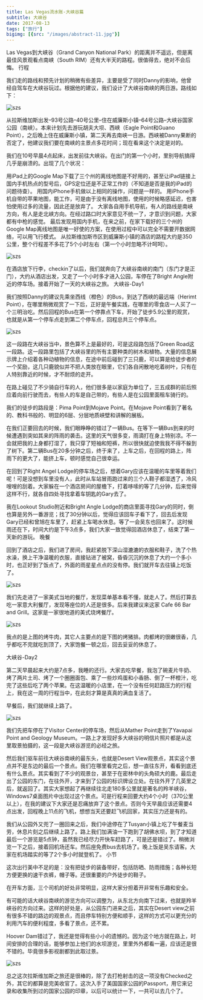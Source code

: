 ```yaml
---
title: Las Vegas流水账-大峡谷篇
subtitle: 大峡谷
date: 2017-08-13
tags: ["旅行"]
bigimg: [{src: "/images/abstract-11.jpg"}]
---
```


Las Vegas到大峡谷（Grand Canyon National Park）的距离并不遥远，但是离最佳风景观看点南峡（South RIM）还有大半天的路程。很值得去，绝对不会后悔。
行程

我们走的路线和预先计划的稍微有些差异，主要是受了同时Danny的影响，他曾经自驾车在大峡谷玩过。根据他的建议，我们设计了大峡谷南峡的两日游。路线如下：

![szs](/images/las-grand-canyon-np.jpg)


从拉斯维加斯出发–93号公路–40号公里–住在威廉斯小镇–64号公路–大峡谷国家公园（南峡）。本来计划先去游玩胡夫大坝、西峡（Eagle Point和Guano Point），之后晚上住在威廉斯小镇，第二天再去南峡一日游。西峡被Danny果断的否定了，他建议我们要在南峡的主景点多花时间；现在看来这个决定是对的。

我们在10号早晨4点起床，出发前往大峡谷。在出门的第一个小时，里别导航搞得几乎是崩溃的。出现了几个状况：

用iPad上的Google Map下载了三个州的离线地图是不好用的，甚至让iPad链接上国内手机热点的型号后，GPS定位还是不正常工作的（不知道是否是我的iPad的问题待查）。
用国内iPhone手机做以上相同的操作，问题是一样的。
用iPhone手机自带的苹果地图，能工作，可是由于没有离线地图，使用的时候略感延迟，也害怕使用过多的流量，因此还是放弃了。
大家各自用手机导航，有人的路线是南峡方向，有人是走北峡方向。在经过路口时大家意见不统一了，才意识到问题，大家都有中枪的感觉。
最后发现用国内手机，在来之前，在家下载好的三个州的Google Map离线地图是唯一好使的方案，在使用过程中可以完全不需要开数据网络，可以用飞行模式。
从拉斯维加斯市区到威廉斯小镇的酒店的路程大约是350公里，整个行程差不多花了5个小时左右（第一个小时忽略不计呵呵）。

![szs](/images/Quality-inn.jpg)


在酒店放下行李，checkin了以后，我们就奔向了大峡谷南峡的南门（东门才是正门），大约从酒店出发，又走了一个小时多才进入公园，车停在了Bright Angle附近的停车场。接着开始了一天的大峡谷之旅。
大峡谷-Day1

我们按照Danny的建议先乘坐西线（橙色）的Bus，到达了西峡的最远端（Herimt Point），在哪里稍微观赏了一下后，正好是午餐实践，在哪里的零食店一人买了一个三明治吃。然后回程的Bus在第一个停靠点下车，开始了徒步5.9公里的观赏，也就是从第一个停车点走到第二个停车点，回程总共三个停车点。

![szs](/images/grand-canyon-d1.jpg)


这一段路在大峡谷当中，景色算不上是最好的，可是这段路包括了Green Road这一段路。这一段路里包括了大峡谷里的所有主要种类的树木和植物。大量的信息展示牌上介绍着各种动植物的信息，在途中前后碰到了三只鹿，可以算是给徒步者的一个奖励，这几只鹿貌似并不把人类放在眼里，它们各自闲散地吃着树叶，只有在人特别靠近的时候，才不耐烦的走开。

在路上碰见了不少骑自行车的人，他们很多是以家庭为单位了，三五成群的前后照应着向前行驶而去，有些人的车是自己带的，有些人是在公园里面租车骑行的。

我们的徒步的路段是：Pima Point到Mojave Point。在Mojave Point看到了著名的、教科书般的、明显的6层、分层地质峡壁和讲解的展板。

在我们正要回去的时候，我们眼睁睁的错过了一辆Bus。在等下一辆Bus到来的时候遭遇到突如其来的阵雨的袭击。这里的天气很多变，雨滴打在身上特别凉。不一会就把我的上身都打湿了，我只穿了短袖和短裤，所以很快就迫使我我不得不躲到了树下。第二辆Bus在20多分钟之后，终于来了，上车之后，在回程的路上，阵雨下的更大了，能挤上车，顿时感觉自己很幸运。

在回到了Right Angel Lodge的停车场之后，想着Gary应该在温暖的车里等着我们呢！可是没想到车里没有人，此时从车站冒雨跑过来的三个人鞋子都湿透了，冷风嗖嗖的刮着。大家躲在一个酒店房间的屋檐下，打着哆嗦的等了几分钟，后来觉得这样不行，就各自四处寻找拿着车钥匙的Gary去了。

我在Lookout Studio附近和Bright Angle Lodge的商店里面寻找Gary的同时，倒也算是另外一番游览；找了30分钟以后，觉得应该回车子看下了，回去后发现Gary已经和曾旭在车里了，赶紧上车喝水休息。等了一会吴东也回来了。这时候雨还在下，时间大约是下午3点多，我们大家一致觉得回酒店休息了，结束了第一天新的游玩。
晚餐

回到了酒店之后，我们进了房间，我赶紧脱下深山湿漉漉的衣服和鞋子，洗了个热水澡，换上干净温暖的衣服，直接钻进了被窝，昏昏沉沉的休息了大约一个多小时，也正好到了饭点了，外面的雨星星点点的没有停。我们就开车去往镇上吃饭了。

![szs](/images/cafe66.jpg)


我们先走进了一家美式当地的餐厅，发现菜单基本看不懂，就走人了。然后打算去吃一家意大利餐厅，发现等座位的人还是很多。后来我建议来这家 Cafe 66 Bar and Grill。这家是一家很地道的美式烧烤餐厅。

![szs](/images/dinner.jpg)


我点的是上图的烤牛肉，其它人主要点的是下图的烤猪排。肉都烤的很嫩很香，几乎都吃不完就吃到顶了，大家饱餐一顿之后，回去妥妥的休息了。


大峡谷-Day2

第二天早晨起来大约是7点多，我睡的还行。大家去吃早餐，我泡了碗麦片牛奶、烤了两片土司、烤了一个圈圈面包、乘了一些炒鸡蛋和小香肠、倒了一杯橙汁，吃完了这些后吃了两个苹果。在这温暖的小店里，在一个没有任何赶路压力的行程上，我在这一周的行程当中，在此刻才算是真真的满血复活了。

早餐后，我们就继续上路了。

![szs](/images/grand-canyon-d2.jpg)


我们先把车停在了Visitor Center的停车场，然后从Mather Point走到了Yavapai Point and Geology Museum。一路上才发现好多大峡谷的明信片照片都是从这里取景拍摄的，这一段是大峡谷游览的必经之旅。

然后我们驱车前往大峡谷南峡的最东头，也就是Desert View观景点，其实这个景点并不是东边的最后一个景点。我们在哪里看完之后，想一直往东开，看看到底还有什么景点。其实看到了不少的观景台，甚至于在密林中的头角硕大的鹿。最后走出了公园的东门，在往外开，才来到了公园的标识牌设立处。在往外开了几英里之后，就返回了。其实大家想起了再继续往北走180多公里就是著名的羚羊峡谷，Windows7桌面图片中出现过这个景点。可是行程来回要大约4个小时（370公里以上），在我的建议下大家还是忍痛放弃了这个景点。否则今天早晨应该还需要4点出发，回程晚上11点的飞机，想想当天还要赶飞机回家，其实压力还是有的。

我们从公园外又兜了一圈回来之后，我们中途停在了Tusyan小镇上吃了午餐麦当劳，休息片刻之后继续上路了。路上我们加满油一下跑到了胡佛水坝，到了才知道最后一个游览是5点钟，虽然我已经尽力开快车赶路了，可是还是错过了。稍微浏览一下之后，接着回机场还车。然后座免费bus去机场了。晚上饭是吴东请客。大家在机场踏实的等了2个多小时就登机了。
小节

这次出行美中不足的是：没有把徒步的装备带好，包括防晒、防雨措施；各种长短方便更换的速干衣裤，帽子等。还很重要的户外徒步的鞋子。

在开车方面，三个司机的好处非常明显，这样大家分担着开非常有乐趣和安全。

有可能的话大峡谷南峡的游览方向可以调整为，从东北方向南下过来，也就是羚羊峡谷的方向过来。这样的好处是，从公园东门进来之后，其实在Desert view之前有很多不错的路边的观景点，而且停车特别方便和顺手，这样的方式可以更充分的利用汽车的便利程度，多看了景点，还不累。

Hoover Dam错过了，我还是觉得有些小小的遗憾的。因为这个地方就在路上，时间安排的合理的话，能够参加上他们的水坝游览，里里外外都看一遍，应该还是很不错的。毕竟很多影视剧都到此取过景。



![szs](/images/np-passport.jpg)

总之这次拉斯维加斯之旅还是很棒的，除了去打枪射击的这一项没有Checked之外，其它的都算是完美收官了。这次入手了美国国家公园的Passport，用它来记录和收集所到过的国家公园的印章，以后可以统计一下，一共可以去几个了。


